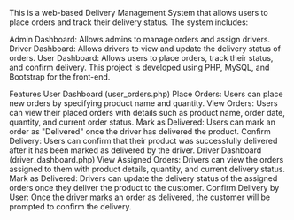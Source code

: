 This is a web-based Delivery Management System that allows users to place orders and track their delivery status. The system includes:

Admin Dashboard: Allows admins to manage orders and assign drivers.
Driver Dashboard: Allows drivers to view and update the delivery status of orders.
User Dashboard: Allows users to place orders, track their status, and confirm delivery.
This project is developed using PHP, MySQL, and Bootstrap for the front-end.

Features
User Dashboard (user_orders.php)
Place Orders: Users can place new orders by specifying product name and quantity.
View Orders: Users can view their placed orders with details such as product name, order date, quantity, and current order status.
Mark as Delivered: Users can mark an order as "Delivered" once the driver has delivered the product.
Confirm Delivery: Users can confirm that their product was successfully delivered after it has been marked as delivered by the driver.
Driver Dashboard (driver_dashboard.php)
View Assigned Orders: Drivers can view the orders assigned to them with product details, quantity, and current delivery status.
Mark as Delivered: Drivers can update the delivery status of the assigned orders once they deliver the product to the customer.
Confirm Delivery by User: Once the driver marks an order as delivered, the customer will be prompted to confirm the delivery.
